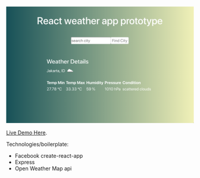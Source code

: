 ![alt text](public/weatherapp.png)


[Live Demo Here](https://weather-app-proto.herokuapp.com/).

Technologies/boilerplate:
- Facebook create-react-app
- Express
- Open Weather Map api

